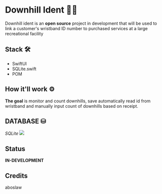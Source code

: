 # Downhill Ident 🏂🏽

Downhill ident is an **open source** project in development that will be used to link a customer's wristband ID number to purchased services at a large recreational facility


## Stack 🛠

- SwiftUI
- SQLite.swift
- POM


## How it'll work ⚙️

**The goal** is monitor and count downhills, save automatically read id from wristband and manually input count of downhills based on receipt.

## DATABASE ⛁
*SQLite*
![](https://mermaid.ink/img/pako:eNp9kE1qAzEMha9itAw-gZdlCh0CJSHJbjbCVmdE_BNkmTKE3L0OJLsmWkmPT48nXcGXQODAR6x1YJwF05RNLw6UlZWpGmfGrNaMwZy-x_3p0-yEE8pqtrRu_qEPKpxna7wQKpd85ESvTC9N_IKVwlB-8xfHWF-Rvol07R33UUq0huuAHNcj-zPp7ukPFhJJQg793Ot9eQJdqCcD19uAcp5gyrfOYdNyWLMHp9LIgpQ2L-B-MNY-tUtApcevHurtD_OncNE?type=png)

## Status
**IN-DEVELOPMENT**

## Credits
aboslaw
## 
